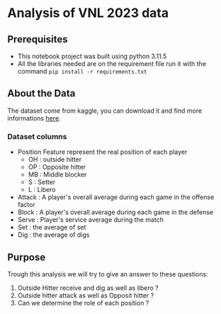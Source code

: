 # Analysis of VNL 2023 data

## Prerequisites

- This notebook project was built using python 3.11.5
- All the libraries needed are on the requirement file
run it with the command `pip install -r requirements.txt`

## About the Data
The dataset come from kaggle, you can download it and find more informations [here](https://www.kaggle.com/datasets/yeganehbavafa/vnl-men-2023).

### Dataset columns
- Position Feature represent the real position of each player
    - OH : outside hitter
    - OP : Opposite hitter
    - MB : Middle blocker
    - S : Setter
    - L : Libero
- Attack : A player's overall average during each game in the offense factor
- Block : A player's overall average during each game in the defense 
- Serve : Player's service average during the match
- Set : the average of set
- Dig : the average of digs

## Purpose
Trough this analysis we will try to give an answer to these questions:
1. Outside Hitter receive and dig as well as libero ?
2. Outside hitter attack as well as Opposit hitter ?
3. Can we determine the role of each position ?
